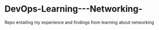# DevOps-Learning---Networking-
Repo entailing my experience and findings from learning about networking
